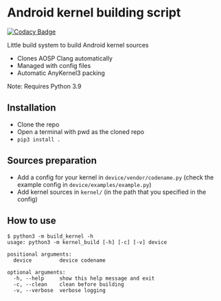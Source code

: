 # Android kernel building script

[![Codacy Badge](https://app.codacy.com/project/badge/Grade/83567b747b614dc7892e1c2c1bf8cbd9)](https://www.codacy.com/gh/SebaUbuntu/android-kernel-builder/dashboard?utm_source=github.com&amp;utm_medium=referral&amp;utm_content=SebaUbuntu/android-kernel-builder&amp;utm_campaign=Badge_Grade)

Little build system to build Android kernel sources

- Clones AOSP Clang automatically
- Managed with config files
- Automatic AnyKernel3 packing

Note: Requires Python 3.9

## Installation

- Clone the repo
- Open a terminal with pwd as the cloned repo
- `pip3 install .`

## Sources preparation

- Add a config for your kernel in `device/vendor/codename.py` (check the example config in `device/examples/example.py`)
- Add kernel sources in `kernel/` (in the path that you specified in the config)

## How to use

```
$ python3 -m build_kernel -h
usage: python3 -m kernel_build [-h] [-c] [-v] device

positional arguments:
  device         device codename

optional arguments:
  -h, --help     show this help message and exit
  -c, --clean    clean before building
  -v, --verbose  verbose logging
```
